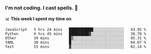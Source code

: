 ### I'm not coding. I cast spells. 🎩

📊 **This week I spent my time on**
<!--START_SECTION:waka-->
```text
JavaScript   5 hrs 24 mins   ███████████░░░░░░░░░░░░░░   43.95 % 
Python       4 hrs 45 mins   █████████▓░░░░░░░░░░░░░░░   38.70 % 
Other        39 mins         █▒░░░░░░░░░░░░░░░░░░░░░░░   05.31 % 
YAML         30 mins         █░░░░░░░░░░░░░░░░░░░░░░░░   04.07 % 
Text         15 mins         ▓░░░░░░░░░░░░░░░░░░░░░░░░   02.14 % 
```
<!--END_SECTION:waka-->
